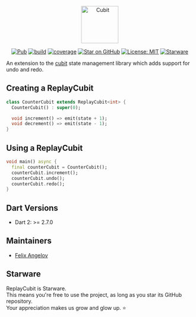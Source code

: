 <p align="center"><img src="https://raw.githubusercontent.com/felangel/cubit/master/assets/replay_cubit_full.png" height="100" alt="Cubit"></p>

<p align="center">
<a href="https://pub.dev/packages/replay_cubit"><img src="https://img.shields.io/pub/v/replay_cubit.svg" alt="Pub"></a>
<a href="https://github.com/felangel/cubit/actions"><img src="https://github.com/felangel/cubit/workflows/build/badge.svg" alt="build"></a>
<a href="https://github.com/felangel/cubit/actions"><img src="https://raw.githubusercontent.com/felangel/cubit/master/packages/cubit/coverage_badge.svg" alt="coverage"></a>
<a href="https://github.com/felangel/cubit"><img src="https://img.shields.io/github/stars/felangel/cubit.svg?style=flat&logo=github&colorB=deeppink&label=stars" alt="Star on GitHub"></a>
<a href="https://opensource.org/licenses/MIT"><img src="https://img.shields.io/badge/license-MIT-purple.svg" alt="License: MIT"></a>
<a href="https://github.com/zepfietje/starware"><img src="https://img.shields.io/badge/Starware-%E2%AD%90-black?labelColor=%23f9b00d" alt="Starware"></a>
</p>

An extension to the [cubit](https://pub.dev/packages/cubit) state management library which adds support for undo and redo.

## Creating a ReplayCubit

```dart
class CounterCubit extends ReplayCubit<int> {
  CounterCubit() : super(0);

  void increment() => emit(state + 1);
  void decrement() => emit(state - 1);
}
```

## Using a ReplayCubit

```dart
void main() async {
  final counterCubit = CounterCubit();
  counterCubit.increment();
  counterCubit.undo();
  counterCubit.redo();
}
```

## Dart Versions

- Dart 2: >= 2.7.0

## Maintainers

- [Felix Angelov](https://github.com/felangel)

## Starware

ReplayCubit is Starware.  
This means you're free to use the project, as long as you star its GitHub repository.  
Your appreciation makes us grow and glow up. ⭐
